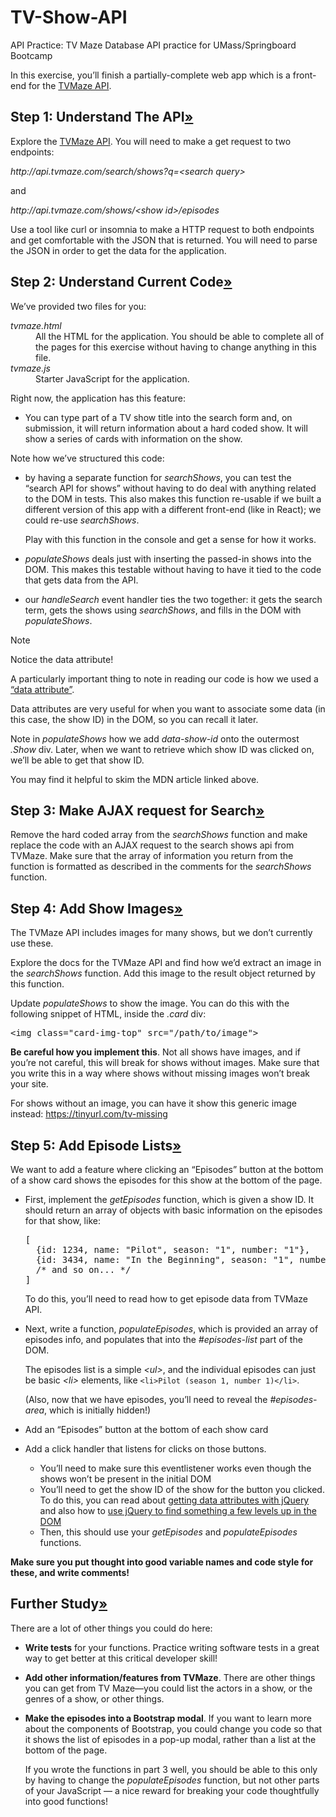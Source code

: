 # TV-Show-API
API Practice: TV Maze Database API practice for UMass/Springboard Bootcamp

<p>In this exercise, you’ll finish a partially-complete web app which is a front-end
for the <a class="reference external" href="https://www.tvmaze.com/api">TVMaze API</a>.</p>
<div class="section" id="step-1-understand-the-api">
<h2>Step 1: Understand The API<a class="headerlink" href="#step-1-understand-the-api" title="Permalink to this headline">»</a></h2>
<p>Explore the <a class="reference external" href="https://www.tvmaze.com/api">TVMaze API</a>.  You will need to make
a get request to two endpoints:</p>
<p><cite>http://api.tvmaze.com/search/shows?q=&lt;search query&gt;</cite></p>
<p>and</p>
<p><cite>http://api.tvmaze.com/shows/&lt;show id&gt;/episodes</cite></p>
<p>Use a tool like curl or insomnia to make a HTTP request to both endpoints and
get comfortable with the JSON that is returned.  You will need to parse the JSON
in order to get the data for the application.</p>
</div>
<div class="section" id="step-2-understand-current-code">
<h2>Step 2: Understand Current Code<a class="headerlink" href="#step-2-understand-current-code" title="Permalink to this headline">»</a></h2>
<p>We’ve provided two files for you:</p>
<dl class="docutils">
<dt><cite>tvmaze.html</cite></dt><dd>All the HTML for the application. You should be able to complete all of the
pages for this exercise without having to change anything in this file.</dd>
<dt><cite>tvmaze.js</cite></dt><dd>Starter JavaScript for the application.</dd>
</dl>
<p>Right now, the application has this feature:</p>
<ul class="simple">
<li>You can type part of a TV show title into the search form and, on submission,
it will return information about a hard coded show. It will show
a series of cards with information on the show.</li>
</ul>
<p>Note how we’ve structured this code:</p>
<ul>
<li><p class="first">by having a separate function for <cite>searchShows</cite>, you can test the
“search API for shows” without having to do deal with anything related to
the DOM in tests. This also makes this function re-usable if we built a
different version of this app with a different front-end (like in React);
we could re-use <cite>searchShows</cite>.</p>
<p>Play with this function in the console and get a sense for how it works.</p>
</li>
<li><p class="first"><cite>populateShows</cite> deals just with inserting the passed-in shows into the
DOM. This makes this testable without having to have it tied to the code
that gets data from the API.</p>
</li>
<li><p class="first">our <cite>handleSearch</cite> event handler ties the two together: it gets the search
term, gets the shows using <cite>searchShows</cite>, and fills in the DOM with
<cite>populateShows</cite>.</p>
</li>
</ul>
<div class="admonition note">
<p class="first admonition-title">Note</p>
<p>Notice the data attribute!</p>
<p>A particularly important thing to note in reading our code is how we used
a <a class="reference external" href="https://developer.mozilla.org/en-US/docs/Learn/HTML/Howto/Use_data_attributes">“data attribute”</a>.</p>
<p>Data attributes are very useful for when you want to associate some data (in
this case, the show ID) in the DOM, so you can recall it later.</p>
<p>Note in <cite>populateShows</cite> how we add <cite>data-show-id</cite> onto the outermost <cite>.Show</cite> div.
Later, when we want to retrieve which show ID was clicked on, we’ll be able to
get that show ID.</p>
<p class="last">You may find it helpful to skim the MDN article linked above.</p>
</div>
</div>
<div class="section" id="step-3-make-ajax-request-for-search">
<h2>Step 3: Make AJAX request for Search<a class="headerlink" href="#step-3-make-ajax-request-for-search" title="Permalink to this headline">»</a></h2>
<p>Remove the hard coded array from the <cite>searchShows</cite> function and make replace
the code with an AJAX request to the search shows api from TVMaze.  Make sure
that the array of information you return from the function is formatted as
described in the comments for the <cite>searchShows</cite> function.</p>
</div>
<div class="section" id="step-4-add-show-images">
<h2>Step 4: Add Show Images<a class="headerlink" href="#step-4-add-show-images" title="Permalink to this headline">»</a></h2>
<p>The TVMaze API includes images for many shows, but we don’t currently use these.</p>
<p>Explore the docs for the TVMaze API and find how we’d extract an image in the
<cite>searchShows</cite> function. Add this image to the result object returned by this
function.</p>
<p>Update <cite>populateShows</cite> to show the image. You can do this with the following
snippet of HTML, inside the <cite>.card</cite> div:</p>
<div class="highlight-html notranslate"><div class="highlight"><pre><span></span><span class="p">&lt;</span><span class="nt">img</span> <span class="na">class</span><span class="o">=</span><span class="s">&quot;card-img-top&quot;</span> <span class="na">src</span><span class="o">=</span><span class="s">&quot;/path/to/image&quot;</span><span class="p">&gt;</span>
</pre></div>
</div>
<p><strong>Be careful how you implement this</strong>. Not all shows have images, and if you’re
not careful, this will break for shows without images. Make sure that you write this in
a way where shows without missing images won’t break your site.</p>
<p>For shows without an image, you can have it show this generic image instead:
<a class="reference external" href="https://tinyurl.com/tv-missing">https://tinyurl.com/tv-missing</a></p>
</div>
<div class="section" id="step-5-add-episode-lists">
<h2>Step 5: Add Episode Lists<a class="headerlink" href="#step-5-add-episode-lists" title="Permalink to this headline">»</a></h2>
<p>We want to add a feature where clicking an “Episodes” button at the bottom
of a show card shows the episodes for this show at the bottom of the page.</p>
<ul>
<li><p class="first">First, implement the <cite>getEpisodes</cite> function, which is given a show ID. It should
return an array of objects with basic information on the episodes for that show,
like:</p>
<div class="highlight-js notranslate"><div class="highlight"><pre><span></span><span class="p">[</span><span class="w"></span>
<span class="w">  </span><span class="p">{</span><span class="nx">id</span><span class="o">:</span><span class="w"> </span><span class="mf">1234</span><span class="p">,</span><span class="w"> </span><span class="nx">name</span><span class="o">:</span><span class="w"> </span><span class="s2">&quot;Pilot&quot;</span><span class="p">,</span><span class="w"> </span><span class="nx">season</span><span class="o">:</span><span class="w"> </span><span class="s2">&quot;1&quot;</span><span class="p">,</span><span class="w"> </span><span class="nx">number</span><span class="o">:</span><span class="w"> </span><span class="s2">&quot;1&quot;</span><span class="p">},</span><span class="w"></span>
<span class="w">  </span><span class="p">{</span><span class="nx">id</span><span class="o">:</span><span class="w"> </span><span class="mf">3434</span><span class="p">,</span><span class="w"> </span><span class="nx">name</span><span class="o">:</span><span class="w"> </span><span class="s2">&quot;In the Beginning&quot;</span><span class="p">,</span><span class="w"> </span><span class="nx">season</span><span class="o">:</span><span class="w"> </span><span class="s2">&quot;1&quot;</span><span class="p">,</span><span class="w"> </span><span class="nx">number</span><span class="o">:</span><span class="w"> </span><span class="s2">&quot;2&quot;</span><span class="p">},</span><span class="w"></span>
<span class="w">  </span><span class="cm">/* and so on... */</span><span class="w"></span>
<span class="p">]</span><span class="w"></span>
</pre></div>
</div>
<p>To do this, you’ll need to read how to get episode data from TVMaze API.</p>
</li>
<li><p class="first">Next, write a function, <cite>populateEpisodes</cite>, which is provided an array of
episodes info, and populates that into the <cite>#episodes-list</cite> part of the DOM.</p>
<p>The episodes list is a simple <cite>&lt;ul&gt;</cite>, and the individual episodes can just be
basic <cite>&lt;li&gt;</cite> elements, like <code class="docutils literal notranslate"><span class="pre">&lt;li&gt;Pilot</span> <span class="pre">(season</span> <span class="pre">1,</span> <span class="pre">number</span> <span class="pre">1)&lt;/li&gt;</span></code>.</p>
<p>(Also, now that we have episodes, you’ll need to reveal the <cite>#episodes-area</cite>,
which is initially hidden!)</p>
</li>
<li><p class="first">Add an “Episodes” button at the bottom of each show card</p>
</li>
<li><p class="first">Add a click handler that listens for clicks on those buttons.</p>
<ul class="simple">
<li>You’ll need to make sure this eventlistener works even though the shows
won’t be present in the initial DOM</li>
<li>You’ll need to get the show ID of the show for the button you clicked. To do
this, you can read about <a class="reference external" href="https://api.jquery.com/data/">getting data attributes with jQuery</a> and also how to <a class="reference external" href="https://api.jquery.com/closest/">use jQuery to find something a few levels up in the DOM</a></li>
<li>Then, this should use your <cite>getEpisodes</cite> and <cite>populateEpisodes</cite> functions.</li>
</ul>
</li>
</ul>
<p><strong>Make sure you put thought into good variable names and code style for these,
and write comments!</strong></p>
</div>
<div class="section" id="further-study">
<h2>Further Study<a class="headerlink" href="#further-study" title="Permalink to this headline">»</a></h2>
<p>There are a lot of other things you could do here:</p>
<ul>
<li><p class="first"><strong>Write tests</strong> for your functions. Practice writing software tests in a great
way to get better at this critical developer skill!</p>
</li>
<li><p class="first"><strong>Add other information/features from TVMaze</strong>. There are other things you can
get from TV Maze—you could list the actors in a show, or the genres of a show,
or other things.</p>
</li>
<li><p class="first"><strong>Make the episodes into a Bootstrap modal</strong>. If you want to learn more about
the components of Bootstrap, you could change you code so that it shows the
list of episodes in a pop-up modal, rather than a list at the bottom of the page.</p>
<p>If you wrote the functions in part 3 well, you should be able to this only by
having to change the <cite>populateEpisodes</cite> function, but not other parts of your
JavaScript — a nice reward for breaking your code thoughtfully into good
functions!</p>
</li>
</ul>
